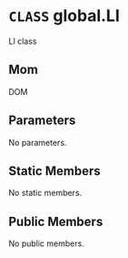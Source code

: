 # `CLASS` global.LI
LI class

## Mom
DOM

## Parameters
No parameters.

## Static Members
No static members.

## Public Members
No public members.
